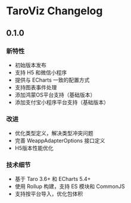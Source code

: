 # TaroViz Changelog

## 0.1.0

### 新特性
- 初始版本发布
- 支持 H5 和微信小程序
- 提供与 ECharts 一致的配置方式
- 支持图表事件处理
- 添加鸿蒙OS平台支持（基础版本）
- 添加支付宝小程序平台支持（基础版本）

### 改进
- 优化类型定义，解决类型冲突问题
- 完善 WeappAdapterOptions 接口定义
- H5版本性能优化

### 技术细节

- 基于 Taro 3.6+ 和 ECharts 5.4+
- 使用 Rollup 构建，支持 ES 模块和 CommonJS
- 支持按平台导入，优化包体积
